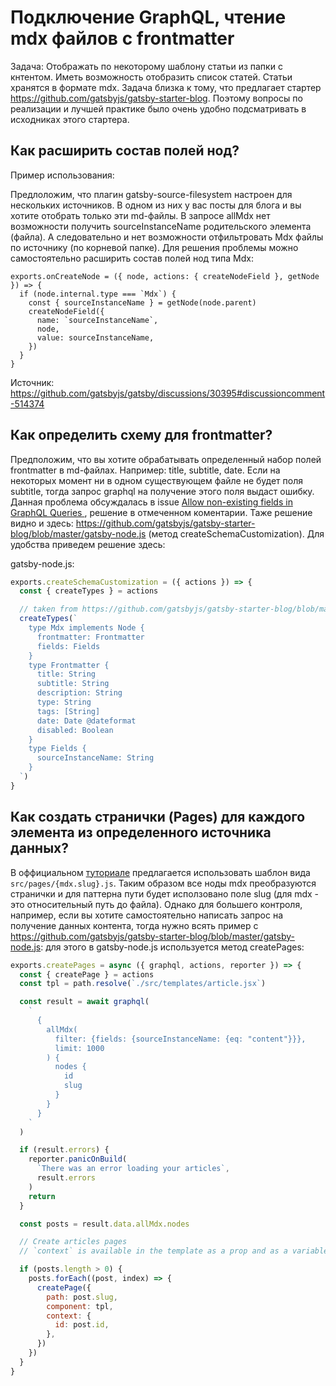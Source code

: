# Подключение GraphQL, чтение mdx файлов с frontmatter

Задача: Отображать по некоторому шаблону статьи из папки с кнтентом. Иметь возможность отобразить список статей. Статьи хранятся в формате mdx. Задача близка к тому, что предлагает стартер https://github.com/gatsbyjs/gatsby-starter-blog. Поэтому вопросы по реализации и лучшей практике было очень удобно подсматривать в исходниках этого стартера. 

## Как расширить состав полей нод?

Пример использования:

Предлоложим, что плагин gatsby-source-filesystem настроен для нескольких источников. В одном из них у вас посты для блога и вы хотите отобрать только эти md-файлы. В запросе allMdx нет возможности получить sourceInstanceName родительского элемента (файла). А следовательно и нет возможности отфильтровать Mdx файлы по источнику (по корневой папке). Для решения проблемы можно самостоятельно расширить состав полей нод типа Mdx:

```
exports.onCreateNode = ({ node, actions: { createNodeField }, getNode }) => {
  if (node.internal.type === `Mdx`) {
    const { sourceInstanceName } = getNode(node.parent)
    createNodeField({
      name: `sourceInstanceName`,
      node,
      value: sourceInstanceName,
    })
  }
}
```

Источник: https://github.com/gatsbyjs/gatsby/discussions/30395#discussioncomment-514374


## Как определить схему для frontmatter?

Предположим, что вы хотите обрабатывать определенный набор полей frontmatter в md-файлах. Например: title, subtitle, date. Если на некоторых момент ни в одном существующем файле не будет поля subtitle, тогда запрос graphql на получение этого поля выдаст ошибку. Данная проблема обсуждалась в issue [Allow non-existing fields in GraphQL Queries
](https://github.com/gatsbyjs/gatsby/issues/2392#issuecomment-526637536), решение в отмеченном коментарии. Таже решение видно и здесь: https://github.com/gatsbyjs/gatsby-starter-blog/blob/master/gatsby-node.js (метод createSchemaCustomization). Для удобства приведем решение здесь:

gatsby-node.js:
```js
exports.createSchemaCustomization = ({ actions }) => {
  const { createTypes } = actions

  // taken from https://github.com/gatsbyjs/gatsby-starter-blog/blob/master/gatsby-node.js
  createTypes(`
    type Mdx implements Node {
      frontmatter: Frontmatter
      fields: Fields
    }
    type Frontmatter {
      title: String
      subtitle: String
      description: String
      type: String
      tags: [String]
      date: Date @dateformat
      disabled: Boolean
    }
    type Fields {
      sourceInstanceName: String
    }
  `)
}
```

## Как создать странички (Pages) для каждого элемента из определенного источника данных?

В оффициальном [туториале](https://www.gatsbyjs.com/docs/tutorial/part-6/) предлагается использовать шаблон вида `src/pages/{mdx.slug}.js`. Таким образом все ноды mdx преобразуются странички и для паттерна пути будет исползовано поле slug (для mdx - это относительный путь до файла). Однако для большего контроля, например, если вы хотите самостоятельно написать запрос на получение данных контента, тогда нужно всять пример с https://github.com/gatsbyjs/gatsby-starter-blog/blob/master/gatsby-node.js: для этого в gatsby-node.js используется метод createPages:

```js
exports.createPages = async ({ graphql, actions, reporter }) => {
  const { createPage } = actions
  const tpl = path.resolve(`./src/templates/article.jsx`)

  const result = await graphql(
    `
      {
        allMdx(
          filter: {fields: {sourceInstanceName: {eq: "content"}}}, 
          limit: 1000
        ) {
          nodes {
            id
            slug
          }
        }
      }
    `
  )

  if (result.errors) {
    reporter.panicOnBuild(
      `There was an error loading your articles`,
      result.errors
    )
    return
  }

  const posts = result.data.allMdx.nodes

  // Create articles pages
  // `context` is available in the template as a prop and as a variable in GraphQL

  if (posts.length > 0) {
    posts.forEach((post, index) => {
      createPage({
        path: post.slug,
        component: tpl,
        context: {
          id: post.id,
        },
      })
    })
  }
}
```